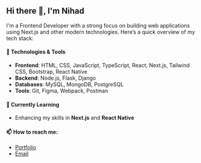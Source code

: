 ## Hi there 👋, I'm Nihad

I'm a Frontend Developer with a strong focus on building web applications using Next.js and other modern technologies. Here’s a quick overview of my tech stack:

#### 🔧 Technologies & Tools
- **Frontend**: HTML, CSS, JavaScript, TypeScript, React, Next.js, Tailwind CSS, Bootstrap, React Native
- **Backend**: Node.js, Flask, Django
- **Databases**: MySQL, MongoDB, PostgreSQL
- **Tools**: Git, Figma, Webpack, Postman

#### 🌱 Currently Learning
- Enhancing my skills in **Next.js** and **React Native**

#### 📫 How to reach me:
- [Portfolio](https://nihad-gasimov.vercel.app/)
- [Email](mailto:nihadgasimov00@gmail.com)
